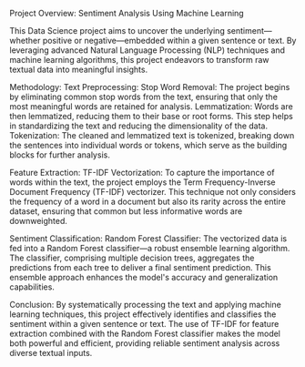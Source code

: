 Project Overview: Sentiment Analysis Using Machine Learning

This Data Science project aims to uncover the underlying sentiment—whether positive or negative—embedded within a given sentence or text. 
By leveraging advanced Natural Language Processing (NLP) techniques and machine learning algorithms, this project endeavors to transform raw textual data into meaningful insights.

Methodology:
Text Preprocessing:
Stop Word Removal: The project begins by eliminating common stop words from the text, ensuring that only the most meaningful words are retained for analysis.
Lemmatization: Words are then lemmatized, reducing them to their base or root forms. This step helps in standardizing the text and reducing the dimensionality of the data.
Tokenization: The cleaned and lemmatized text is tokenized, breaking down the sentences into individual words or tokens, which serve as the building blocks for further analysis.

Feature Extraction:
TF-IDF Vectorization: To capture the importance of words within the text, the project employs the Term Frequency-Inverse Document Frequency (TF-IDF) vectorizer. 
This technique not only considers the frequency of a word in a document but also its rarity across the entire dataset, ensuring that common but less informative words are downweighted.

Sentiment Classification:
Random Forest Classifier: The vectorized data is fed into a Random Forest classifier—a robust ensemble learning algorithm. 
The classifier, comprising multiple decision trees, aggregates the predictions from each tree to deliver a final sentiment prediction. 
This ensemble approach enhances the model's accuracy and generalization capabilities.

Conclusion:
By systematically processing the text and applying machine learning techniques, this project effectively identifies and classifies the sentiment within a given sentence or text. 
The use of TF-IDF for feature extraction combined with the Random Forest classifier makes the model both powerful and efficient, providing reliable sentiment analysis across diverse textual inputs.
